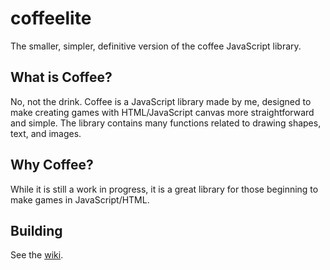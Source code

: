 # coffeelite
The smaller, simpler, definitive version of the coffee JavaScript library.

## What is Coffee?
No, not the drink.
Coffee is a JavaScript library made by me, designed to make creating games with HTML/JavaScript canvas more straightforward and simple. The library contains many functions related to drawing shapes, text, and images.

## Why Coffee?
While it is still a work in progress, it is a great library for those beginning to make games in JavaScript/HTML.

## Building
See the [wiki](https://github.com/CoffeeLib/coffeelite/wiki/).
